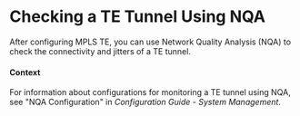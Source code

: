 Checking a TE Tunnel Using NQA
==============================

After configuring MPLS TE, you can use Network Quality Analysis (NQA) to check the connectivity and jitters of a TE tunnel.

#### Context

For information about configurations for monitoring a TE tunnel using NQA, see "NQA Configuration" in *Configuration Guide -* *System Management*.